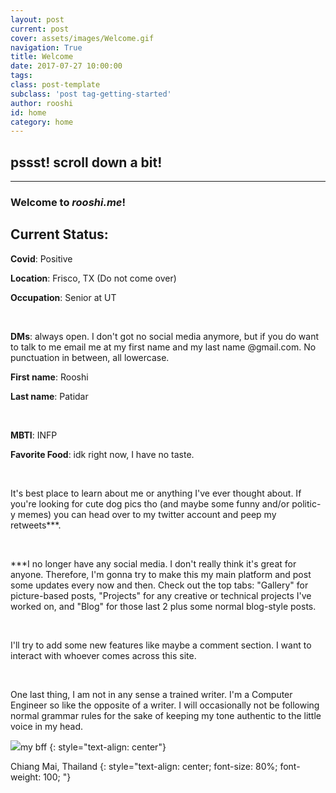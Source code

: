 ```yaml
---
layout: post
current: post
cover: assets/images/Welcome.gif
navigation: True
title: Welcome
date: 2017-07-27 10:00:00
tags: 
class: post-template
subclass: 'post tag-getting-started'
author: rooshi
id: home
category: home
---
```

## pssst! scroll down a bit!

-----------------------





### Welcome to ***rooshi.me***! 

## Current Status: 



**Covid**: Positive

**Location**: Frisco, TX (Do not come over)

**Occupation**: Senior at UT

<br>

**DMs**: always open. I don't got no social media anymore, but if you do want to talk to me email me at my first name and my last name @gmail.com. No punctuation in between, all lowercase.

**First name**: Rooshi

**Last name**: Patidar

<br>

**MBTI**: INFP

**Favorite Food**: idk right now, I have no taste.

<br>

It's best place to learn about me or anything I've ever thought about. If you're looking for cute dog pics tho (and maybe some funny and/or politic-y memes) you can head over to my twitter account and peep my retweets***.

<br>

***I no longer have any social media. I don't really think it's great for anyone. Therefore, I'm gonna try to make this my main platform and post some updates every now and then. Check out the top tabs: "Gallery" for picture-based posts, "Projects" for any creative or technical projects I've worked on, and "Blog" for those last 2 plus some normal blog-style posts.

<br>

I'll try to add some new features like maybe a comment section. I want to interact with whoever comes across this site.

<br>

One last thing, I am not in any sense a trained writer. I'm a Computer Engineer so like the opposite of a writer. I will occasionally not be following normal grammar rules for the sake of keeping my tone authentic to the little voice in my head.

![](/assets/images/Welcome.gif)my bff
{: style="text-align: center"}

Chiang Mai, Thailand
{: style="text-align: center; font-size: 80%; font-weight: 100; "}



<br>

<br>